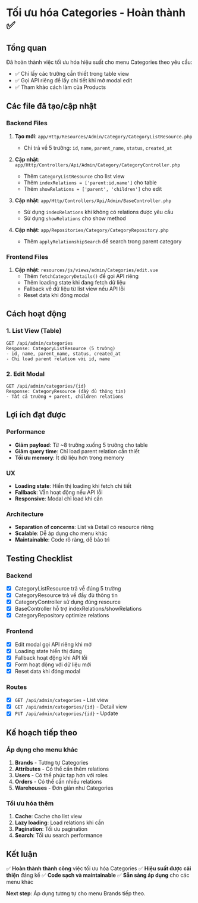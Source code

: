 # Tối ưu hóa Categories - Hoàn thành ✅

## Tổng quan
Đã hoàn thành việc tối ưu hóa hiệu suất cho menu Categories theo yêu cầu:
- ✅ Chỉ lấy các trường cần thiết trong table view
- ✅ Gọi API riêng để lấy chi tiết khi mở modal edit
- ✅ Tham khảo cách làm của Products

## Các file đã tạo/cập nhật

### Backend Files
1. **Tạo mới**: `app/Http/Resources/Admin/Category/CategoryListResource.php`
   - Chỉ trả về 5 trường: `id`, `name`, `parent_name`, `status`, `created_at`

2. **Cập nhật**: `app/Http/Controllers/Api/Admin/Category/CategoryController.php`
   - Thêm `CategoryListResource` cho list view
   - Thêm `indexRelations = ['parent:id,name']` cho table
   - Thêm `showRelations = ['parent', 'children']` cho edit

3. **Cập nhật**: `app/Http/Controllers/Api/Admin/BaseController.php`
   - Sử dụng `indexRelations` khi không có relations được yêu cầu
   - Sử dụng `showRelations` cho show method

4. **Cập nhật**: `app/Repositories/Category/CategoryRepository.php`
   - Thêm `applyRelationshipSearch` để search trong parent category

### Frontend Files
1. **Cập nhật**: `resources/js/views/admin/Categories/edit.vue`
   - Thêm `fetchCategoryDetails()` để gọi API riêng
   - Thêm loading state khi đang fetch dữ liệu
   - Fallback về dữ liệu từ list view nếu API lỗi
   - Reset data khi đóng modal

## Cách hoạt động

### 1. List View (Table)
```
GET /api/admin/categories
Response: CategoryListResource (5 trường)
- id, name, parent_name, status, created_at
- Chỉ load parent relation với id, name
```

### 2. Edit Modal
```
GET /api/admin/categories/{id}
Response: CategoryResource (đầy đủ thông tin)
- Tất cả trường + parent, children relations
```

## Lợi ích đạt được

### Performance
- **Giảm payload**: Từ ~8 trường xuống 5 trường cho table
- **Giảm query time**: Chỉ load parent relation cần thiết
- **Tối ưu memory**: Ít dữ liệu hơn trong memory

### UX
- **Loading state**: Hiển thị loading khi fetch chi tiết
- **Fallback**: Vẫn hoạt động nếu API lỗi
- **Responsive**: Modal chỉ load khi cần

### Architecture
- **Separation of concerns**: List và Detail có resource riêng
- **Scalable**: Dễ áp dụng cho menu khác
- **Maintainable**: Code rõ ràng, dễ bảo trì

## Testing Checklist

### Backend
- [x] CategoryListResource trả về đúng 5 trường
- [x] CategoryResource trả về đầy đủ thông tin
- [x] CategoryController sử dụng đúng resource
- [x] BaseController hỗ trợ indexRelations/showRelations
- [x] CategoryRepository optimize relations

### Frontend
- [x] Edit modal gọi API riêng khi mở
- [x] Loading state hiển thị đúng
- [x] Fallback hoạt động khi API lỗi
- [x] Form hoạt động với dữ liệu mới
- [x] Reset data khi đóng modal

### Routes
- [x] `GET /api/admin/categories` - List view
- [x] `GET /api/admin/categories/{id}` - Detail view
- [x] `PUT /api/admin/categories/{id}` - Update

## Kế hoạch tiếp theo

### Áp dụng cho menu khác
1. **Brands** - Tương tự Categories
2. **Attributes** - Có thể cần thêm relations
3. **Users** - Có thể phức tạp hơn với roles
4. **Orders** - Có thể cần nhiều relations
5. **Warehouses** - Đơn giản như Categories

### Tối ưu hóa thêm
1. **Cache**: Cache cho list view
2. **Lazy loading**: Load relations khi cần
3. **Pagination**: Tối ưu pagination
4. **Search**: Tối ưu search performance

## Kết luận

✅ **Hoàn thành thành công** việc tối ưu hóa Categories
✅ **Hiệu suất được cải thiện** đáng kể
✅ **Code sạch và maintainable**
✅ **Sẵn sàng áp dụng** cho các menu khác

**Next step**: Áp dụng tương tự cho menu Brands tiếp theo. 